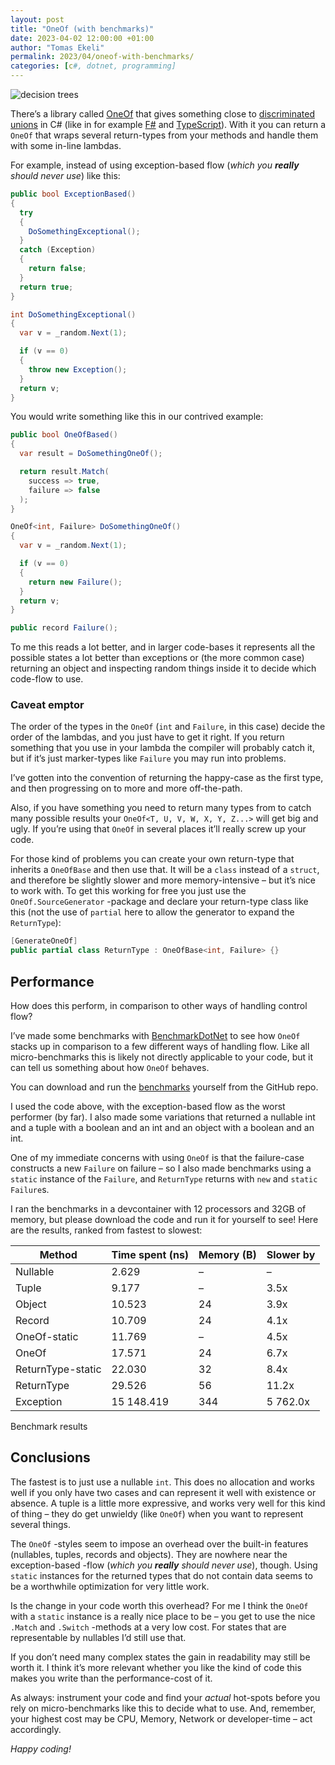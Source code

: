 ```yaml
---
layout: post
title: "OneOf (with benchmarks)"
date: 2023-04-02 12:00:00 +01:00
author: "Tomas Ekeli"
permalink: 2023/04/oneof-with-benchmarks/
categories: [c#, dotnet, programming]
---
```


![decision trees](/assets/img/2023-04-02-oneof-with-benchmarks.png)

There’s a library called [OneOf](https://github.com/mcintyre321/OneOf) that gives something close to [discriminated unions](https://en.wikipedia.org/wiki/Tagged_union) in C# (like in for example [F#](https://fsharpforfunandprofit.com/posts/discriminated-unions/) and [TypeScript](https://www.typescriptlang.org/docs/handbook/unions-and-intersections.html?ref=hackernoon.com#discriminating-unions)). With it you can return a `OneOf` that wraps several return-types from your methods and handle them with some in-line lambdas.

For example, instead of using exception-based flow (_which you **really** should never use_) like this:

```csharp
public bool ExceptionBased()
{
  try
  {
    DoSomethingExceptional();
  }
  catch (Exception)
  {
    return false;
  }
  return true;
}

int DoSomethingExceptional()
{
  var v = _random.Next(1);

  if (v == 0)
  {
    throw new Exception();
  }
  return v;
}
```

You would write something like this in our contrived example:

```csharp
public bool OneOfBased()
{
  var result = DoSomethingOneOf();

  return result.Match(
    success => true,
    failure => false
  );
}

OneOf<int, Failure> DoSomethingOneOf()
{
  var v = _random.Next(1);

  if (v == 0)
  {
    return new Failure();
  }
  return v;
}

public record Failure();
```

To me this reads a lot better, and in larger code-bases it represents all the possible states a lot better than exceptions or (the more common case) returning an object and inspecting random things inside it to decide which code-flow to use.

### Caveat emptor

The order of the types in the `OneOf` (`int` and `Failure`, in this case) decide the order of the lambdas, and you just have to get it right. If you return something that you use in your lambda the compiler will probably catch it, but if it’s just marker-types like `Failure` you may run into problems.

I’ve gotten into the convention of returning the happy-case as the first type, and then progressing on to more and more off-the-path.

Also, if you have something you need to return many types from to catch many possible results your `OneOf<T, U, V, W, X, Y, Z...>` will get big and ugly. If you’re using that `OneOf` in several places it’ll really screw up your code.

For those kind of problems you can create your own return-type that inherits a `OneOfBase` and then use that. It will be a `class` instead of a `struct`, and therefore be slightly slower and more memory-intensive – but it’s nice to work with. To get this working for free you just use the `OneOf.SourceGenerator` -package and declare your return-type class like this (not the use of `partial` here to allow the generator to expand the `ReturnType`):

```csharp
[GenerateOneOf]
public partial class ReturnType : OneOfBase<int, Failure> {}
```

## Performance

How does this perform, in comparison to other ways of handling control flow?

I’ve made some benchmarks with [BenchmarkDotNet](https://github.com/dotnet/BenchmarkDotNet) to see how `OneOf` stacks up in comparison to a few different ways of handling flow. Like all micro-benchmarks this is likely not directly applicable to your code, but it can tell us something about how `OneOf` behaves.

You can download and run the [benchmarks](https://github.com/TomasEkeli/bencmarks-one-of) yourself from the GitHub repo.

I used the code above, with the exception-based flow as the worst performer (by far). I also made some variations that returned a nullable int and a tuple with a boolean and an int and an object with a boolean and an int.

One of my immediate concerns with using `OneOf` is that the failure-case constructs a new `Failure` on failure – so I also made benchmarks using a `static` instance of the `Failure`, and `ReturnType` returns with `new` and `static` `Failure`s.

I ran the benchmarks in a devcontainer with 12 processors and 32GB of memory, but please download the code and run it for yourself to see! Here are the results, ranked from fastest to slowest:

| Method | Time spent (ns) | Memory (B) | Slower by |
| --- | --- | --- | --- |
| Nullable | 2.629 | – | – |
| Tuple | 9.177 | – | 3.5x |
| Object | 10.523 | 24 | 3.9x |
| Record | 10.709 | 24 | 4.1x |
| OneOf-static | 11.769 | – | 4.5x |
| OneOf | 17.571 | 24 | 6.7x |
| ReturnType-static | 22.030 | 32 | 8.4x |
| ReturnType | 29.526 | 56 | 11.2x |
| Exception | 15 148.419 | 344 | 5 762.0x |

Benchmark results

## Conclusions

The fastest is to just use a nullable `int`. This does no allocation and works well if you only have two cases and can represent it well with existence or absence. A tuple is a little more expressive, and works very well for this kind of thing – they do get unwieldy (like `OneOf`) when you want to represent several things.

The `OneOf` -styles seem to impose an overhead over the built-in features (nullables, tuples, records and objects). They are nowhere near the exception-based -flow (_which you **really** should never use_), though. Using `static` instances for the returned types that do not contain data seems to be a worthwhile optimization for very little work.

Is the change in your code worth this overhead? For me I think the `OneOf` with a `static` instance is a really nice place to be – you get to use the nice `.Match` and `.Switch` -methods at a very low cost. For states that are representable by nullables I’d still use that.

If you don’t need many complex states the gain in readability may still be worth it. I think it’s more relevant whether you like the kind of code this makes you write than the performance-cost of it.

As always: instrument your code and find your _actual_ hot-spots before you rely on micro-benchmarks like this to decide what to use. And, remember, your highest cost may be CPU, Memory, Network or developer-time – act accordingly.

_Happy coding!_